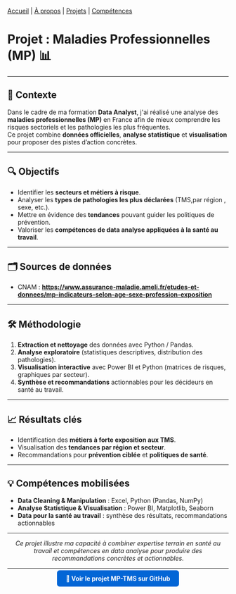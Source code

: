 

[Accueil](/) | [À propos](/about) | [Projets](/projects) | [Compétences](/skills)



# Projet : Maladies Professionnelles (MP) 📊

---

## 🎯 Contexte

Dans le cadre de ma formation **Data Analyst**, j'ai réalisé une analyse des **maladies professionnelles (MP)** en France afin de mieux comprendre les risques sectoriels et les pathologies les plus fréquentes.  
Ce projet combine **données officielles**, **analyse statistique** et **visualisation** pour proposer des pistes d’action concrètes.

---

## 🔍 Objectifs

- Identifier les **secteurs et métiers à risque**.  
- Analyser les **types de pathologies les plus déclarées** (TMS,par région , sexe, etc.).  
- Mettre en évidence des **tendances** pouvant guider les politiques de prévention.  
- Valoriser les **compétences de data analyse appliquées à la santé au travail**.

---

## 🗂️ Sources de données

- CNAM : **https://www.assurance-maladie.ameli.fr/etudes-et-donnees/mp-indicateurs-selon-age-sexe-profession-exposition**

---

## 🛠️ Méthodologie

1. **Extraction et nettoyage** des données avec Python / Pandas.  
2. **Analyse exploratoire** (statistiques descriptives, distribution des pathologies).  
3. **Visualisation interactive** avec Power BI et Python (matrices de risques, graphiques par secteur).  
4. **Synthèse et recommandations** actionnables pour les décideurs en santé au travail.

---

## 📈 Résultats clés

- Identification des **métiers à forte exposition aux TMS**.  
- Visualisation des **tendances par région et secteur**.  
- Recommandations pour **prévention ciblée** et **politiques de santé**.

---

## 💡 Compétences mobilisées

- **Data Cleaning & Manipulation** : Excel, Python (Pandas, NumPy)  
- **Analyse Statistique & Visualisation** : Power BI, Matplotlib, Seaborn  
- **Data pour la santé au travail** : synthèse des résultats, recommandations actionnables  


---

<p align="center">
  <i>Ce projet illustre ma capacité à combiner expertise terrain en santé au travail et compétences en data analyse pour produire des recommandations concrètes et actionnables.</i>
</p>

---

<p align="center">
  <a href="https://github.com/Antoineb-data/Analyse-MP" target="_blank" style="background-color:#0366d6; color:white; padding:10px 20px; text-decoration:none; border-radius:6px; font-weight:bold;">
    🚀 Voir le projet MP-TMS sur GitHub
  </a>
</p>
